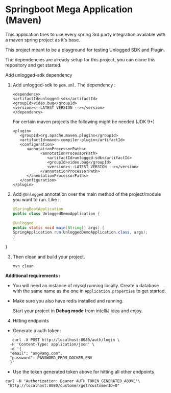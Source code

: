 # Springboot Mega Application (Maven)

This application tries to use every spring 3rd party integration available with a maven spring project as it's base.

This project meant to be a playground for testing Unlogged SDK and Plugin.

The dependencies are already setup for this project, you can clone this repository and get started.

Add unlogged-sdk dependency
1. Add unlogged-sdk to ```pom.xml```.
   The dependency :
   ```agsl
   <dependency>
   <artifactId>unlogged-sdk</artifactId>
   <groupId>video.bug</groupId>
   <version><--LATEST VERSION --></version>
   </dependency>
   ```
   For certain maven projects the following might be needed (JDK 9+)
   ```agsl
   <plugin>
      <groupId>org.apache.maven.plugins</groupId>
      <artifactId>maven-compiler-plugin</artifactId>
      <configuration>
         <annotationProcessorPaths>
               <annotationProcessorPath>
                  <artifactId>unlogged-sdk</artifactId>
                  <groupId>video.bug</groupId>
                  <version><--LATEST VERSION --></version>
               </annotationProcessorPath>
         </annotationProcessorPaths>
      </configuration>
   </plugin>
   ```

2. Add ```@Unlogged``` annotation over the main method of the project/module you want to run.
   Like :
   ```java
   @SpringBootApplication
   public class UnloggedDemoApplication {

   @Unlogged
   public static void main(String[] args) {
   SpringApplication.run(UnloggedDemoApplication.class, args);
   }
   ```
}

3. Then clean and build your project.

   `mvn clean`

**Additional requirements :**
- You will need an instance of mysql running locally. Create a database with the same name as the one in ```Application.properties``` to get started.
- Make sure you also have redis installed and running.

   Start your project in **Debug mode** from intelliJ idea and enjoy.

4. Hitting endpoints
- Generate a auth token:
```shell
   curl -X POST http://localhost:8080/auth/login \ 
  -H 'Content-Type: application/json' \
  -d '{
  "email": "amg@amg.com",
  "password": PASSWORD_FROM_DOCKER_ENV
  }'
```
- Use the token generated token above for hitting all other endpoints
```shell
curl -H "Authorization: Bearer AUTH_TOKEN_GENERATED_ABOVE"\
 "http://localhost:8080/customer/get?customerID=0"
```
